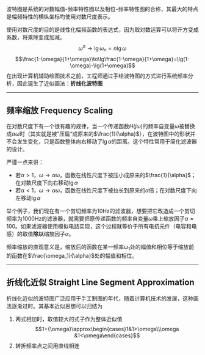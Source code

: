 波特图是系统的对数幅值-频率特性图以及相位-频率特性图的合称，其最大的特点是幅频特性的横纵坐标均使用对数尺度表示。

使用对数尺度的目的是线性化幅频函数的表达式，因为取对数运算可以将开方变成系数，将乘除变成加减。
$$\omega^n\to\lg \omega_n=n\lg\omega$$
$$\frac{1-\omega}{1+\omega}\to\lg\frac{1-\omega}{1+\omega}=\lg(1-\omega)-\lg(1+\omega)$$
在出现计算机辅助绘图技术之前，工程师通过手绘波特图的方式进行系统频率分析，因此诞生了近似画法：**折线化波特图**

---
## 频率缩放 Frequency Scaling

在对数尺度下有一个很有趣的规律，当一个传递函数$H(j\omega)$的频率自变量$\omega$被替换成$\alpha \omega$时（其实就是被”压扁“成原来的$\frac{1}{\alpha}$），在波特图中的形状并不会发生变化，只是函数整体向右移动了$\lg\alpha$的距离。这个特性常用于简化滤波器的设计。

严谨一点来讲：

+ 若$\alpha>1$，$\omega \to \alpha \omega$，函数在线性尺度下被压小成原来的$\frac{1}{\alpha}$；在对数尺度下向右移动$\lg\alpha$
+ 若$\alpha<1$，$\omega \to \alpha \omega$，函数在线性尺度下被拉长到原来的$\alpha$倍；在对数尺度下向左移动$\lg\alpha$

举个例子，我们现在有一个剪切频率为$10\mathrm{Hz}$的滤波器，想要把它改造成一个剪切频率为$1000\mathrm{Hz}$的滤波器，就需要把原传递函数的频率自变量$\omega$乘上缩放因子$\alpha=100$。如果滤波器使用模拟电路实现，这个过程就等价于所有电抗元件（电容和电感）的取值**除以**缩放因子$\alpha$。

频率缩放的直观意义是，缩放后的函数在某一频率$\omega_1$处的幅值和相位等于缩放前的函数在$\frac{\omega_1}{\alpha}$处的幅值和相位。

---
## 折线化近似 Straight Line Segment Approximation

折线化近似的波特图广泛应用于手工制图的年代，随着计算机技术的发展，这种画法逐渐过时。其基本近似思想可以归结为

1. 两式相加时，取值较大的式子作为整体近似值
$$1+{\omega}\approx\begin{cases}1&1>\omega\\\omega &1<\omega\end{cases}$$
2. 转折频率点之间用直线相连


